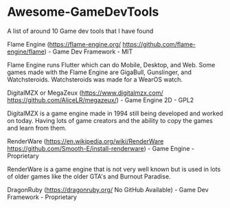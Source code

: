 # Awesome-GameDevTools
A list of around 10 Game dev tools that I have found

Flame Engine (https://flame-engine.org/ https://github.com/flame-engine/flame) - Game Dev Framework - MIT

Flame Engine runs Flutter which can do Mobile, Desktop, and Web. Some games made with the Flame Engine are GigaBull, Gunslinger, and Watchsteroids. Watchsteroids was made for a WearOS watch.

DigitalMZX or MegaZeux (https://www.digitalmzx.com/ https://github.com/AliceLR/megazeux/) - Game Engine 2D - GPL2

DigitalMZX is a game engine made in 1994 still being developed and worked on today. Having lots of game creators and the ability to copy the games and learn from them.

RenderWare (https://en.wikipedia.org/wiki/RenderWare https://github.com/Smooth-E/install-renderware) - Game Engine - Proprietary

RenderWare is a game engine that is not very well known but is used in lots of older games like the older GTA's and Burnout Paradise.

DragonRuby (https://dragonruby.org/ No GitHub Available) - Game Dev Framework - Proprietary
